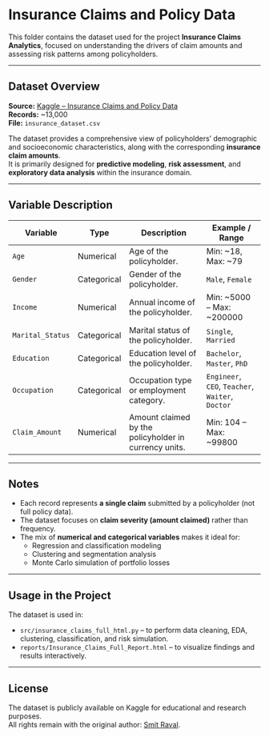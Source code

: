# Insurance Claims and Policy Data

This folder contains the dataset used for the project **Insurance Claims Analytics**, focused on understanding the drivers of claim amounts and assessing risk patterns among policyholders.

---

## Dataset Overview

**Source:** [Kaggle – Insurance Claims and Policy Data](https://www.kaggle.com/datasets/ravalsmit/insurance-claims-and-policy-data)  
**Records:** ~13,000  
**File:** `insurance_dataset.csv`

The dataset provides a comprehensive view of policyholders’ demographic and socioeconomic characteristics, along with the corresponding **insurance claim amounts**.  
It is primarily designed for **predictive modeling**, **risk assessment**, and **exploratory data analysis** within the insurance domain.

---

## Variable Description

| Variable | Type | Description | Example / Range |
|-----------|-------|--------------|----------------|
| `Age` | Numerical | Age of the policyholder. | Min: ~18, Max: ~79 |
| `Gender` | Categorical | Gender of the policyholder. | `Male`, `Female` |
| `Income` | Numerical | Annual income of the policyholder. | Min: ~5000 – Max: ~200000 |
| `Marital_Status` | Categorical | Marital status of the policyholder. | `Single`, `Married`|
| `Education` | Categorical | Education level of the policyholder. | `Bachelor`, `Master`, `PhD`|
| `Occupation` | Categorical | Occupation type or employment category. | `Engineer`, `CEO`, `Teacher`, `Waiter`, `Doctor`|
| `Claim_Amount` | Numerical | Amount claimed by the policyholder in currency units. | Min: 104 – Max: ~99800 |

---

## Notes

- Each record represents **a single claim** submitted by a policyholder (not full policy data).  
- The dataset focuses on **claim severity (amount claimed)** rather than frequency.  
- The mix of **numerical and categorical variables** makes it ideal for:
  - Regression and classification modeling  
  - Clustering and segmentation analysis  
  - Monte Carlo simulation of portfolio losses  

---

## Usage in the Project

The dataset is used in:
- `src/insurance_claims_full_html.py` – to perform data cleaning, EDA, clustering, classification, and risk simulation.  
- `reports/Insurance_Claims_Full_Report.html` – to visualize findings and results interactively.

---

## License

The dataset is publicly available on Kaggle for educational and research purposes.  
All rights remain with the original author: [Smit Raval](https://www.kaggle.com/ravalsmit).

